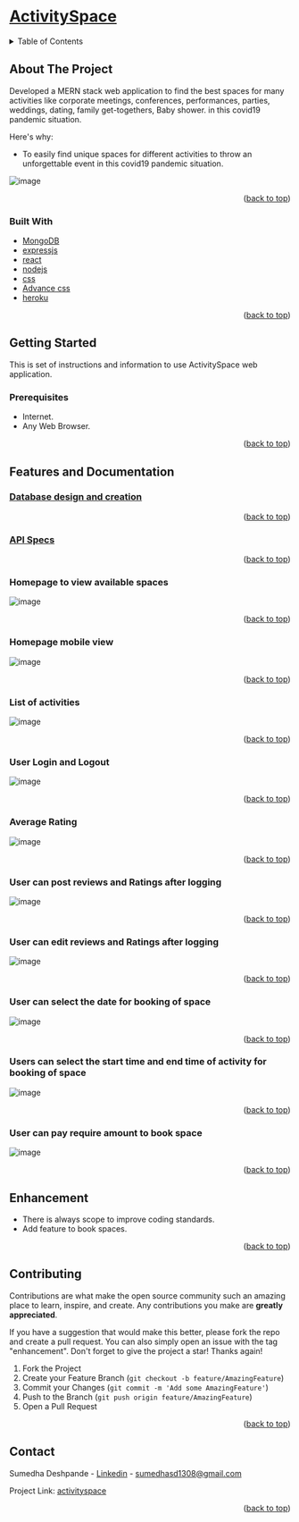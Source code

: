 <div id="top"></div>

# [ActivitySpace](https://activityspace.herokuapp.com/)<br>
<!-- TABLE OF CONTENTS -->
<details>
  <summary>Table of Contents</summary>
  <ol>
    <li>
      <a href="#about-the-project">About The Project</a>
      <ul>
        <li><a href="#built-with">Built With</a></li>
      </ul>
    </li>
    <li>
      <a href="#getting-started">Getting Started</a>
      <ul>
        <li><a href="#prerequisites">Prerequisites</a></li>
        <li>
            <details>
               <summary><a href="#features">Features and Documentation</a></summary>
                  <ul>
		     <li><a href="#Database-design-and-creation">Database design and creation</a></li>
		     <li><a href="#API-Specs">API Specs</a></li>
                     <li><a href="#Homepage-to-view-available-spaces">Homepage to view available spaces</a></li>
                     <li><a href="#Homepage-mobile-view">Homepage mobile view</a></li>
                     <li><a href="#List-of-activities">List of activities</a></li>
		     <li><a href="#User-Login-and-Logout">User Login and Logout</a></li>
		     <li><a href="#Average-Rating">Average Rating</a></li>
		     <li><a href="#User-can-post-reviews-and-Ratings-after-logging">User can post reviews and Ratings after logging</a></li>
		     <li><a href="#User-can-edit-reviews-and-Ratings-after-logging">User can edit reviews and Ratings after logging</a></li>
		     <li><a href="#User-can-select-the-date-for-booking-of-space">User can select the date for booking of space</a></li>
		     <li><a href="#Users-can-select-the-start-time-and-end-time-of-activity-for-booking-of-space">Users can select the start time and end time of activity for booking of space</a></li>
		     <li><a href="#User-can-pay-require-amount-to-book-space">User can pay require amount to book space</a></li>
                  </ul>
            </details>
	</li>		
      </ul>
    </li>
    <li><a href="#Enhancement">Enhancement</a></li>
    <li><a href="#contributing">Contributing</a></li>
    <li><a href="#contact">Contact</a></li>
  </ol>
</details>


<!-- ABOUT THE PROJECT -->
## About The Project

Developed a MERN stack web application to find the best spaces for many activities like corporate meetings, conferences, performances, parties, weddings, dating, family get-togethers, Baby shower. in this covid19 pandemic situation.

Here's why:
* To easily find unique spaces for different activities to throw an unforgettable event in this covid19 pandemic situation.

![image](https://github.com/sumedha1308/activityspace/blob/review_rating/public/Screenshots/Homepage-desktop.jpg)

<p align="right">(<a href="#top">back to top</a>)</p>


### Built With

* [MongoDB](https://www.mongodb.com/)
* [expressjs](http://expressjs.com/)
* [react](https://reactjs.org/)
* [nodejs](https://nodejs.org/en/docs/)
* [css](https://devdocs.io/css/)
* [Advance css](https://css-tricks.com/snippets/css/)
* [heroku](https://dashboard.heroku.com/login)

<p align="right">(<a href="#top">back to top</a>)</p>

<!-- GETTING STARTED -->
## Getting Started

This is set of instructions and information to use ActivitySpace web application.

### Prerequisites

* Internet.
* Any Web Browser.

<p align="right">(<a href="#top">back to top</a>)</p>

## Features and Documentation

### [Database design and creation](https://github.com/sumedha1308/activityspace/blob/master/documentation/db-design.md)<br>

<p align="right">(<a href="#top">back to top</a>)</p>

### [API Specs](https://github.com/sumedha1308/activityspace/blob/master/documentation/api-specs.md)<br>

<p align="right">(<a href="#top">back to top</a>)</p>

### Homepage to view available spaces

![image](https://github.com/sumedha1308/activityspace/blob/review_rating/public/Screenshots/Homapage-date.jpg)

<p align="right">(<a href="#top">back to top</a>)</p>

### Homepage mobile view

![image](https://github.com/sumedha1308/activityspace/blob/review_rating/public/Screenshots/Homepage_mobile_view.png)

<p align="right">(<a href="#top">back to top</a>)</p>

### List of activities

![image](https://github.com/sumedha1308/activityspace/blob/review_rating/public/Screenshots/Activities_list.png)

<p align="right">(<a href="#top">back to top</a>)</p>

### User Login and Logout 

![image](https://github.com/sumedha1308/activityspace/blob/review_rating/public/Screenshots/login-logou-user.png)

<p align="right">(<a href="#top">back to top</a>)</p>

### Average Rating

![image](https://github.com/sumedha1308/activityspace/blob/review_rating/public/Screenshots/Avg_rating.jpg)

<p align="right">(<a href="#top">back to top</a>)</p>

### User can post reviews and Ratings after logging

![image](https://github.com/sumedha1308/activityspace/blob/review_rating/public/Screenshots/submit_review_rating.jpg)

<p align="right">(<a href="#top">back to top</a>)</p>

### User can edit reviews and Ratings after logging

![image](https://github.com/sumedha1308/activityspace/blob/review_rating/public/Screenshots/edit_review_rating.png)

<p align="right">(<a href="#top">back to top</a>)</p>

### User can select the date for booking of space

![image](https://github.com/sumedha1308/activityspace/blob/master/public/Screenshots/select_date.png)

<p align="right">(<a href="#top">back to top</a>)</p>

### Users can select the start time and end time of activity for booking of space

![image](https://github.com/sumedha1308/activityspace/blob/master/public/Screenshots/Select_Time.png)

<p align="right">(<a href="#top">back to top</a>)</p>

### User can pay require amount to book space

![image](https://github.com/sumedha1308/activityspace/blob/master/public/Screenshots/Payment_Page.png)

<p align="right">(<a href="#top">back to top</a>)</p>

<!-- Enhancement -->
## Enhancement

* There is always scope to improve coding standards.
* Add feature to book spaces.

<p align="right">(<a href="#top">back to top</a>)</p>

<!-- CONTRIBUTING -->
## Contributing

Contributions are what make the open source community such an amazing place to learn, inspire, and create. Any contributions you make are **greatly appreciated**.

If you have a suggestion that would make this better, please fork the repo and create a pull request. You can also simply open an issue with the tag "enhancement".
Don't forget to give the project a star! Thanks again!

1. Fork the Project
2. Create your Feature Branch (`git checkout -b feature/AmazingFeature`)
3. Commit your Changes (`git commit -m 'Add some AmazingFeature'`)
4. Push to the Branch (`git push origin feature/AmazingFeature`)
5. Open a Pull Request

<p align="right">(<a href="#top">back to top</a>)</p>


<!-- CONTACT -->
## Contact

Sumedha Deshpande - [Linkedin](https://www.linkedin.com/in/sumedha1308/) - sumedhasd1308@gmail.com

Project Link: [activityspace](https://github.com/sumedha1308/activityspace)

<p align="right">(<a href="#top">back to top</a>)</p>
